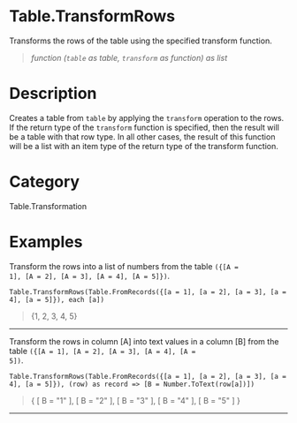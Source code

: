 ﻿# Table.TransformRows
Transforms the rows of the table using the specified transform function.
> _function (<code>table</code> as table, <code>transform</code> as function) as list_
# Description 
Creates a table from <code>table</code> by applying the <code>transform</code> operation to the rows.
    If the return type of the <code>transform</code> function is specified, then the result will be a table with that row type.  In all other cases, the result of this function will be a list with an item type of the return type of the transform function.
# Category 
Table.Transformation
# Examples 
Transform the rows into a list of numbers from the table <code>({[A = 1], [A = 2], [A = 3], [A = 4], [A = 5]})</code>.
```
Table.TransformRows(Table.FromRecords({[a = 1], [a = 2], [a = 3], [a = 4], [a = 5]}), each [a])
```
> {1, 2, 3, 4, 5}
***
Transform the rows in column [A] into text values in a column [B] from the table <code>({[A = 1], [A = 2], [A = 3], [A = 4], [A = 5])</code>.
```
Table.TransformRows(Table.FromRecords({[a = 1], [a = 2], [a = 3], [a = 4], [a = 5]}), (row) as record => [B = Number.ToText(row[a])])
```
> { [
       B = "1"
   ], [
       B = "2"
   ], [
       B = "3"
   ], [
       B = "4"
   ], [
       B = "5"
   ] }
***
